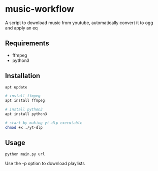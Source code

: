 # music-workflow
A script to download music from youtube, automatically convert it to ogg and apply an eq


## Requirements
- ffmpeg
- python3

## Installation

```bash
apt update

# install ffmpeg
apt install ffmpeg

# install python3
apt install python3

# start by making yt-dlp executable
chmod +x ./yt-dlp
```

## Usage

`python main.py url`

Use the -p option to download playlists